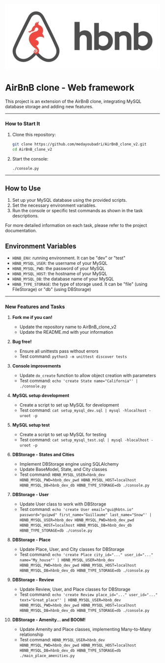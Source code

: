 <p align="center">
  <img src="/assets/HBNB.png" alt="AirBnb Clone">
</p>

# AirBnB clone - Web framework

This project is an extension of the AirBnB clone, integrating MySQL database storage and adding new features.

---

### How to Start It

1. Clone this repository:

   ```bash
   git clone https://github.com/medayoubadri/AirBnB_clone_v2.git
   cd AirBnB_clone_v2
   ```

2. Start the console:

   ```bash
   ./console.py
   ```

---

## How to Use

1. Set up your MySQL database using the provided scripts.
2. Set the necessary environment variables.
3. Run the console or specific test commands as shown in the task descriptions.

For more detailed information on each task, please refer to the project documentation.

## Environment Variables

- `HBNB_ENV`: running environment. It can be "dev" or "test"
- `HBNB_MYSQL_USER`: the username of your MySQL
- `HBNB_MYSQL_PWD`: the password of your MySQL
- `HBNB_MYSQL_HOST`: the hostname of your MySQL
- `HBNB_MYSQL_DB`: the database name of your MySQL
- `HBNB_TYPE_STORAGE`: the type of storage used. It can be "file" (using FileStorage) or "db" (using DBStorage)

---

### New Features and Tasks

1. **Fork me if you can!**

   - Update the repository name to AirBnB_clone_v2
   - Update the README.md with your information

2. **Bug free!**

   - Ensure all unittests pass without errors
   - Test command: `python3 -m unittest discover tests`

3. **Console improvements**

   - Update `do_create` function to allow object creation with parameters
   - Test command: `echo 'create State name="California"' | ./console.py`

4. **MySQL setup development**

   - Create a script to set up MySQL for development
   - Test command: `cat setup_mysql_dev.sql | mysql -hlocalhost -uroot -p`

5. **MySQL setup test**

   - Create a script to set up MySQL for testing
   - Test command: `cat setup_mysql_test.sql | mysql -hlocalhost -uroot -p`

6. **DBStorage - States and Cities**

   - Implement DBStorage engine using SQLAlchemy
   - Update BaseModel, State, and City classes
   - Test command: `HBNB_MYSQL_USER=hbnb_dev HBNB_MYSQL_PWD=hbnb_dev_pwd HBNB_MYSQL_HOST=localhost HBNB_MYSQL_DB=hbnb_dev_db HBNB_TYPE_STORAGE=db ./console.py`

7. **DBStorage - User**

   - Update User class to work with DBStorage
   - Test command: `echo 'create User email="gui@hbtn.io" password="guipwd" first_name="Guillaume" last_name="Snow"' | HBNB_MYSQL_USER=hbnb_dev HBNB_MYSQL_PWD=hbnb_dev_pwd HBNB_MYSQL_HOST=localhost HBNB_MYSQL_DB=hbnb_dev_db HBNB_TYPE_STORAGE=db ./console.py`

8. **DBStorage - Place**

   - Update Place, User, and City classes for DBStorage
   - Test command: `echo 'create Place city_id="..." user_id="..." name="My_house"' | HBNB_MYSQL_USER=hbnb_dev HBNB_MYSQL_PWD=hbnb_dev_pwd HBNB_MYSQL_HOST=localhost HBNB_MYSQL_DB=hbnb_dev_db HBNB_TYPE_STORAGE=db ./console.py`

9. **DBStorage - Review**

   - Update Review, User, and Place classes for DBStorage
   - Test command: `echo 'create Review place_id="..." user_id="..." text="Great_place"' | HBNB_MYSQL_USER=hbnb_dev HBNB_MYSQL_PWD=hbnb_dev_pwd HBNB_MYSQL_HOST=localhost HBNB_MYSQL_DB=hbnb_dev_db HBNB_TYPE_STORAGE=db ./console.py`

10. **DBStorage - Amenity... and BOOM!**
    - Update Amenity and Place classes, implementing Many-to-Many relationship
    - Test command: `HBNB_MYSQL_USER=hbnb_dev HBNB_MYSQL_PWD=hbnb_dev_pwd HBNB_MYSQL_HOST=localhost HBNB_MYSQL_DB=hbnb_dev_db HBNB_TYPE_STORAGE=db ./main_place_amenities.py`
